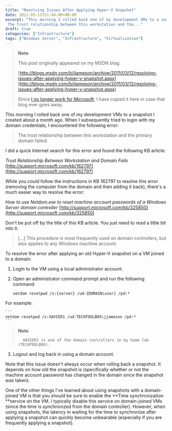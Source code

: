 ```yaml
---
title: "Resolving Issues After Applying Hyper-V Snapshot"
date: 2011-03-11T21:04:00+08:00
excerpt: "This morning I rolled back one of my development VMs to a snapshot I created about a month ago. When I subsequently tried to login with my domain credentials, I encountered the following error: 
 The trust relationship between this workstation and the..."
draft: true
categories: ["Infrastructure"]
tags: ["Windows Server", "Infrastructure", "Virtualization"]
---
```


> **Note**
> 
> 
> 	This post originally appeared on my MSDN blog:
> 
> 
> 
> [http://blogs.msdn.com/b/jjameson/archive/2011/03/12/resolving-issues-after-applying-hyper-v-snapshot.aspx](http://blogs.msdn.com/b/jjameson/archive/2011/03/12/resolving-issues-after-applying-hyper-v-snapshot.aspx)
> 
> 
> Since
> 	[I no longer work for Microsoft](/blog/jjameson/2011/09/02/last-day-with-microsoft), I have copied it here in case that blog 
> 	ever goes away.


This morning I rolled back one of my development VMs to a snapshot I created  about a month ago. When I subsequently tried to login with my domain credentials,  I encountered the following error:


> The trust relationship between this workstation and the primary domain failed.


I did a quick Internet search for this error and found the following KB article:

<cite>Trust Relationship Between Workstation and Domain Fails</cite>
[http://support.microsoft.com/kb/162797](http://support.microsoft.com/kb/162797)


While you *could* follow the instructions in KB 162797 to resolve this  error (removing the computer from the domain and then adding it back), there's a  much easier way to resolve the error:

<cite>How to use Netdom.exe to reset machine account passwords of a Windows Server domain controller</cite>
[http://support.microsoft.com/kb/325850](http://support.microsoft.com/kb/325850)


Don't be put off by the title of this KB article. You just need to read a little  bit into it:


> [...] This procedure is most frequently used on domain controllers, but also 
> applies to any Windows machine account.


To resolve the error after applying an old Hyper-V snapshot on a VM joined to  a domain:

1. Login to the VM using a local administrator account.
2. Open an administrator command prompt and run the following command:


    ```
    netdom resetpwd /s:{server} /ud:{DOMAIN\user} /pd:*
    ```


For example:


    ```
    netdom resetpwd /s:XAVIER1 /ud:TECHTOOLBOX\jjameson /pd:*
    ```




> **Note**
> 
> 
> 		XAVIER1 is one of the domain controllers in my home lab (TECHTOOLBOX).
3. Logout and log back in using a domain account.


Note that this issue doesn't always occur when rolling back a snapshot. It depends  on how old the snapshot is (specifically whether or not the machine account password  has changed in the domain since the snapshot was taken).

One of the other things I've learned about using snapshots with a domain-joined  VM is that you should be sure to enable the **Time synchronization**service on the VM. I typically disable this service on domain-joined VMs  (since the time is synchronized from the domain controller). However, when using  snapshots, the latency in waiting for the time to synchronize after applying a snapshot  can quickly become unbearable (especially if you are frequently applying a snapshot).


